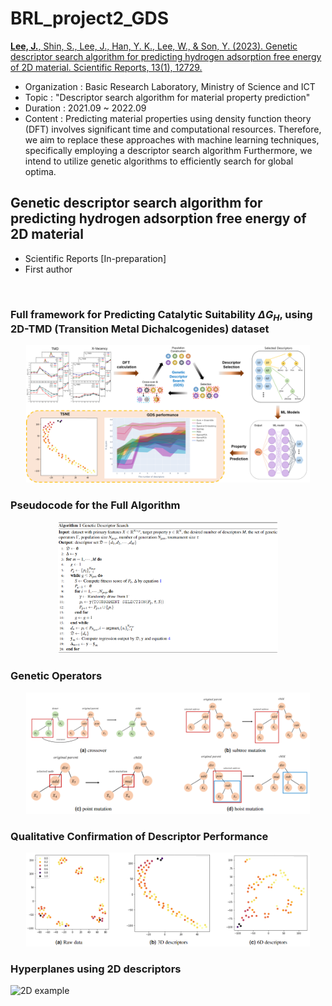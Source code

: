 # BRL_project2_GDS

[**Lee, J.**, Shin, S., Lee, J., Han, Y. K., Lee, W., & Son, Y. (2023). Genetic descriptor search algorithm for predicting hydrogen adsorption free energy of 2D material. Scientific Reports, 13(1), 12729.](https://www.nature.com/articles/s41598-023-39696-0)

- Organization : Basic Research Laboratory, Ministry of Science and ICT
- Topic : "Descriptor search algorithm for material property prediction"
- Duration : 2021.09 ~ 2022.09
- Content : Predicting material properties using density function theory (DFT) involves significant time and computational resources. Therefore, we aim to replace these approaches with machine learning techniques, specifically employing a descriptor search algorithm Furthermore, we intend to utilize genetic algorithms to efficiently search for global optima.


## Genetic descriptor search algorithm for predicting hydrogen adsorption free energy of 2D material
- Scientific Reports [In-preparation]
- First author

</br>

### Full framework for Predicting Catalytic Suitability $\Delta G_H$, using 2D-TMD (Transition Metal Dichalcogenides) dataset

<p align="center">
    <img src="./assets/Overview.png" width="90%" />
</p>

### Pseudocode for the Full Algorithm

<p align="center">
    <img src="./assets/algorithm.PNG" width="70%" />
</p>

### Genetic Operators

<p align="center">
    <img src="./assets/genetic_operators.PNG" width="90%" />
</p>

### Qualitative Confirmation of Descriptor Performance

<p align="center">
    <img src="./assets/TSNE.PNG" width="90%" />
</p>

### Hyperplanes using 2D descriptors

![2D example](https://user-images.githubusercontent.com/59224742/230302804-17f2cee8-eb87-4ce8-9f25-c5a06e7b8c91.gif)
